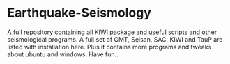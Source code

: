 # Earthquake-Seismology
A full repository containing all KIWI package and useful scripts and other seismological programs.
A full set of GMT, Seisan, SAC, KIWI and TauP are listed with installation here.
Plus it contains more programs and tweaks about ubuntu and windows.
Have fun..
